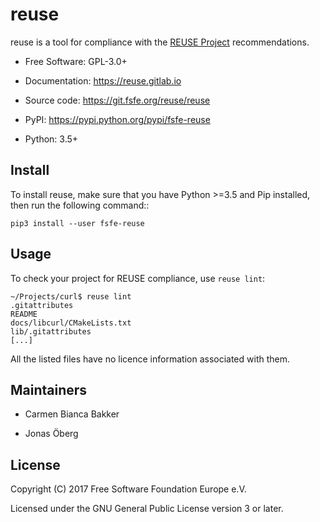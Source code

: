 # reuse

reuse is a tool for compliance with the [REUSE Project](https://reuse.software/)
recommendations.

- Free Software: GPL-3.0+

- Documentation: https://reuse.gitlab.io

- Source code: https://git.fsfe.org/reuse/reuse

- PyPI: https://pypi.python.org/pypi/fsfe-reuse

- Python: 3.5+

## Install

To install reuse, make sure that you have Python >=3.5 and Pip installed, then
run the following command::

    pip3 install --user fsfe-reuse

## Usage

To check your project for REUSE compliance, use `reuse lint`:

    ~/Projects/curl$ reuse lint
    .gitattributes
    README
    docs/libcurl/CMakeLists.txt
    lib/.gitattributes
    [...]

All the listed files have no licence information associated with them.

## Maintainers

- Carmen Bianca Bakker <carmenbianca at fsfe dot org>

- Jonas Öberg <jonas at fsfe dot org>

## License

Copyright (C) 2017 Free Software Foundation Europe e.V.

Licensed under the GNU General Public License version 3 or later.
